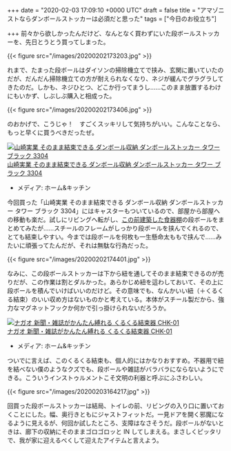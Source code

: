 
+++
date = "2020-02-03 17:09:10 +0000 UTC"
draft = false
title = "アマゾニストならダンボールストッカーは必須だと思った"
tags = ["今日のお役立ち"]

+++
前々から欲しかったんだけど、なんとなく買わずにいた段ボールストッカーを、先日とうとう買ってしまった。

{{< figure src="/images/20200202173203.jpg"  >}}

れまで、たまった段ボールはダイソンの掃除機立てで挟み、玄関に置いていたのだが、だんだん掃除機立ての方が耐えられなくなり、ネジが緩んでグラグラしてきたのだ。しかも、ネジひとつ、どこか行ってまうし……このまま放置するわけにもいかず、しぶしぶ購入と相成った。

{{< figure src="/images/20200202173406.jpg"  >}}

のおかげで、こうじゃ！　すごくスッキリして気持ちがいい。こんなことなら、もっと早くに買うべきだったぜ。<div class="hatena-asin-detail"><a href="https://www.amazon.co.jp/exec/obidos/ASIN/B06VWDWGMJ/bestylesnet-22/"><img src="https://images-fe.ssl-images-amazon.com/images/I/41INOODqrLL._SL160_.jpg" class="hatena-asin-detail-image" alt="山崎実業 そのまま結束できる ダンボール収納 ダンボールストッカー タワー ブラック 3304" title="山崎実業 そのまま結束できる ダンボール収納 ダンボールストッカー タワー ブラック 3304"/></a><div class="hatena-asin-detail-info"><a href="https://www.amazon.co.jp/exec/obidos/ASIN/B06VWDWGMJ/bestylesnet-22/">山崎実業 そのまま結束できる ダンボール収納 ダンボールストッカー タワー ブラック 3304</a><ul><li><span class="hatena-asin-detail-label">メディア:</span> ホーム&amp;キッチン</li></ul></div><div class="hatena-asin-detail-foot"></div></div>今回買った「山崎実業 そのまま結束できる ダンボール収納 ダンボールストッカー タワー ブラック 3304」にはキャスターもついているので、部屋から部屋への移動も楽だ。試しにリビングへ転がし、<a href="https://blog.daruyanagi.jp/entry/2020/02/01/233128">この前建築した食器棚</a>の段ボールをまとめてみたが……スチールのフレームがしっかり段ボールを挟んでくれるので、とても結束しやすい。今までは段ボールを何枚も一生懸命太ももで挟んで……みたいに頑張ってたんだが、それは無駄な行為だった。

{{< figure src="/images/20200202174401.jpg"  >}}

なみに、この段ボールストッカーは下から紐を通してそのまま結束できるのが売りだが、この作業は割とダルかった。あらかじめ紐を這わしておいて、その上に段ボールを積んでいけばいいのだけど。その意味でも、なんかいい紐（＋くるくる結束）のいい収め方はないものかと考えている。本体がスチール製だから、強力なマグネットフックか何かで引っ掛けられないだろうか。<div class="hatena-asin-detail"><a href="https://www.amazon.co.jp/exec/obidos/ASIN/B07KWQWKRC/bestylesnet-22/"><img src="https://images-fe.ssl-images-amazon.com/images/I/31xFVAH261L._SL160_.jpg" class="hatena-asin-detail-image" alt="ナガオ 新聞・雑誌がかんたん縛れる くるくる結束器 CHK-01" title="ナガオ 新聞・雑誌がかんたん縛れる くるくる結束器 CHK-01"/></a><div class="hatena-asin-detail-info"><a href="https://www.amazon.co.jp/exec/obidos/ASIN/B07KWQWKRC/bestylesnet-22/">ナガオ 新聞・雑誌がかんたん縛れる くるくる結束器 CHK-01</a><ul><li><span class="hatena-asin-detail-label">メディア:</span> ホーム&amp;キッチン</li></ul></div><div class="hatena-asin-detail-foot"></div></div>ついでに言えば、このくるくる結束も、個人的にはかなりおすすめ。不器用で紐を結べない僕のようなクズでも、段ボールや雑誌がバラバラにならないようにできる。こういうインストゥルメントこそ文明の利器と呼ぶにふさわしい。

{{< figure src="/images/20200203164217.jpg"  >}}

回買った段ボールストッカーは結局、トイレの前、リビングの入り口に置いておくことにした。幅、奥行きともにジャストフィットだ。一見ドアを開く邪魔になるように見えるが、何回か試したところ、支障はなさそうだ。段ボールがないときは、廊下の収納にそのままゴロゴロッと IN してしまえる。まさしくピッタリで、我が家に迎えるべくして迎えたアイテムと言えよう。


